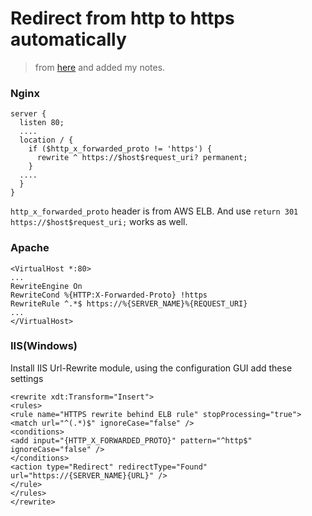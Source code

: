 # Redirect from http to https automatically

> from [here](http://www.allcloud.io/how-to/how-to-force-https-behind-aws-elb/) and added my notes.

### Nginx

```
server {
  listen 80;
  ....
  location / {
    if ($http_x_forwarded_proto != 'https') {
      rewrite ^ https://$host$request_uri? permanent;
    }
  ....
  }
}
```

`http_x_forwarded_proto` header is from AWS ELB. And use `return 301 https://$host$request_uri;` works as well.

### Apache

```
<VirtualHost *:80>
...
RewriteEngine On
RewriteCond %{HTTP:X-Forwarded-Proto} !https
RewriteRule ^.*$ https://%{SERVER_NAME}%{REQUEST_URI}
...
</VirtualHost>
```

### IIS(Windows)

Install IIS Url-Rewrite module, using the configuration GUI add these settings

```
<rewrite xdt:Transform="Insert">
<rules>
<rule name="HTTPS rewrite behind ELB rule" stopProcessing="true">
<match url="^(.*)$" ignoreCase="false" />
<conditions>
<add input="{HTTP_X_FORWARDED_PROTO}" pattern="^http$" ignoreCase="false" />
</conditions>
<action type="Redirect" redirectType="Found" url="https://{SERVER_NAME}{URL}" />
</rule>
</rules>
</rewrite>
```
